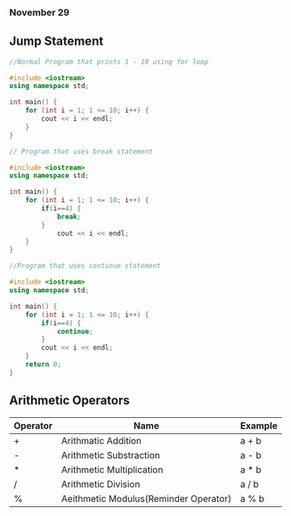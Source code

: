 ### November 29

Jump Statement 
-



```cpp
//Normal Program that prints 1 - 10 using for loop

#include <iostream>
using namespace std;

int main() {
    for (int i = 1; 1 <= 10; i++) {
        cout << i << endl;
    }
}
```


```cpp
// Program that uses break statement

#include <iostream>
using namespace std;

int main() {
    for (int i = 1; 1 <= 10; i++) {
        if(i==4) {
            break;
        }
            cout << i << endl;
    }
}
```

```cpp
//Program that uses continue statement

#include <iostream>
using namespace std;

int main() {
    for (int i = 1; 1 <= 10; i++) {
        if(i==4) {
            continue;
        }
        cout << i << endl;
    }
    return 0;
}
```

Arithmetic Operators
-

| Operator | Name| Example|
|---|---|---|
|+ | Arithmatic Addition | a + b|
| - | Arithmetic Substraction| a - b|
| * | Arithmetic Multiplication| a * b|
|  / | Arithmetic Division| a / b|
| % | Aeithmetic Modulus(Reminder Operator)| a % b|

